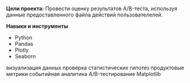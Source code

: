 **Цели проекта:** Провести оценку результатов A/B-теста, используя данные предоставленного файла действий пользователелей.

**Навыки и инструменты**
- Python
- Pandas
- Plotly
- Seaborn

 
 визуализация данных
проверка статистических гипотез
продуктовые метрики
событийная аналитика
A/B-тестирование Matplotlib
